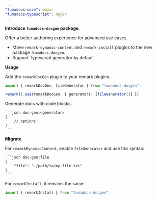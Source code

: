 ```yaml
---
"fumadocs-core": major
"fumadocs-typescript": major
---
```


**Introduce `fumadocs-docgen` package.**

Offer a better authoring experience for advanced use cases.

- Move `remark-dynamic-content` and `remark-install` plugins to the new package `fumadocs-docgen`.
- Support Typescript generator by default

**Usage**

Add the `remarkDocGen` plugin to your remark plugins.

```ts
import { remarkDocGen, fileGenerator } from "fumadocs-docgen";

remark().use(remarkDocGen, { generators: [fileGenerator()] })
```

Generate docs with code blocks.

````mdx
```json doc-gen:<generator>
{
    // options
}
```
````

**Migrate**

For `remarkDynamicContent`, enable `fileGenerator` and use this syntax:

````mdx
```json doc-gen:file
{
    "file": "./path/to/my-file.txt"
}
```
````

For `remarkInstall`, it remains the same:

```ts
import { remarkInstall } from "fumadocs-docgen"
```
